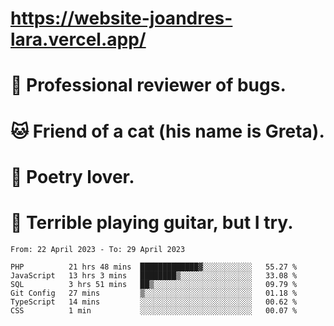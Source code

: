 # https://website-joandres-lara.vercel.app/
# 🐛 Professional reviewer of bugs.
# 🐱 Friend of a cat (his name is Greta).
# 📜 Poetry lover.
# 🎸 Terrible playing guitar, but I try.

<!--START_SECTION:waka-->

```text
From: 22 April 2023 - To: 29 April 2023

PHP          21 hrs 48 mins  █████████████▓░░░░░░░░░░░   55.27 %
JavaScript   13 hrs 3 mins   ████████▒░░░░░░░░░░░░░░░░   33.08 %
SQL          3 hrs 51 mins   ██▒░░░░░░░░░░░░░░░░░░░░░░   09.79 %
Git Config   27 mins         ▒░░░░░░░░░░░░░░░░░░░░░░░░   01.18 %
TypeScript   14 mins         ░░░░░░░░░░░░░░░░░░░░░░░░░   00.62 %
CSS          1 min           ░░░░░░░░░░░░░░░░░░░░░░░░░   00.07 %
```

<!--END_SECTION:waka-->
